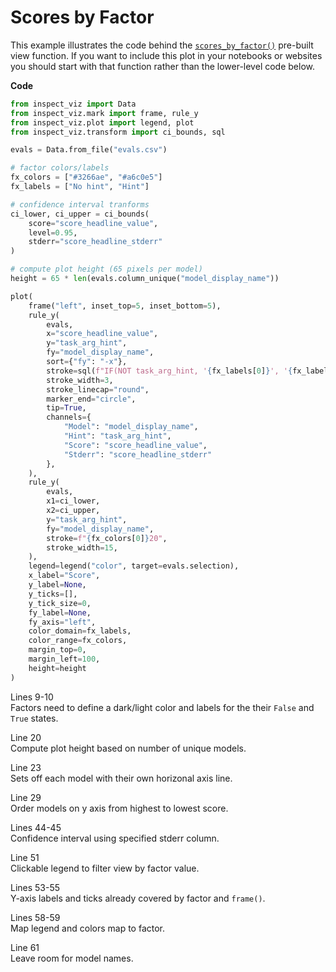 # Scores by Factor


This example illustrates the code behind the
[`scores_by_factor()`](../../../view-scores-by-factor.qmd) pre-built
view function. If you want to include this plot in your notebooks or
websites you should start with that function rather than the lower-level
code below.

**Code**

``` python
from inspect_viz import Data
from inspect_viz.mark import frame, rule_y
from inspect_viz.plot import legend, plot
from inspect_viz.transform import ci_bounds, sql

evals = Data.from_file("evals.csv")

# factor colors/labels
fx_colors = ["#3266ae", "#a6c0e5"]
fx_labels = ["No hint", "Hint"]

# confidence interval tranforms
ci_lower, ci_upper = ci_bounds(
    score="score_headline_value", 
    level=0.95,
    stderr="score_headline_stderr"
)

# compute plot height (65 pixels per model)
height = 65 * len(evals.column_unique("model_display_name"))

plot(
    frame("left", inset_top=5, inset_bottom=5),
    rule_y(
        evals,
        x="score_headline_value",
        y="task_arg_hint",
        fy="model_display_name",
        sort={"fy": "-x"},
        stroke=sql(f"IF(NOT task_arg_hint, '{fx_labels[0]}', '{fx_labels[1]}')"), 
        stroke_width=3,
        stroke_linecap="round",
        marker_end="circle",
        tip=True,
        channels={
            "Model": "model_display_name", 
            "Hint": "task_arg_hint",
            "Score": "score_headline_value", 
            "Stderr": "score_headline_stderr"
        },
    ),
    rule_y(
        evals,
        x1=ci_lower,
        x2=ci_upper,
        y="task_arg_hint",
        fy="model_display_name",
        stroke=f"{fx_colors[0]}20",
        stroke_width=15,
    ),
    legend=legend("color", target=evals.selection),
    x_label="Score",
    y_label=None,
    y_ticks=[],
    y_tick_size=0,
    fy_label=None,
    fy_axis="left",
    color_domain=fx_labels,
    color_range=fx_colors,
    margin_top=0,
    margin_left=100,
    height=height
)
```

Lines 9-10  
Factors need to define a dark/light color and labels for the their
`False` and `True` states.

Line 20  
Compute plot height based on number of unique models.

Line 23  
Sets off each model with their own horizonal axis line.

Line 29  
Order models on y axis from highest to lowest score.

Lines 44-45  
Confidence interval using specified stderr column.

Line 51  
Clickable legend to filter view by factor value.

Lines 53-55  
Y-axis labels and ticks already covered by factor and `frame()`.

Lines 58-59  
Map legend and colors map to factor.

Line 61  
Leave room for model names.
